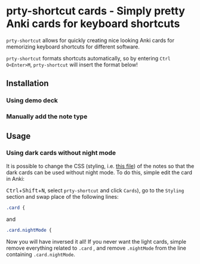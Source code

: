 # prty-shortcut cards - Simply pretty Anki cards for keyboard shortcuts

`prty-shortcut` allows for quickly creating nice looking Anki cards for memorizing keyboard
shortcuts for different software.

`prty-shortcut` formats shortcuts automatically, so by entering `Ctrl O<Enter>M`, `prty-shortcut` will insert
the format below!

## Installation

### Using demo deck

### Manually add the note type
## Usage

### Using dark cards without night mode

It is possible to change the CSS (styling, i.e. [this file](/src/style.css)) of the notes so that the dark cards can be
used without night mode. To do this, simple edit the card in Anki:

<kbd>Ctrl</kbd>+<kbd>Shift</kbd>+<kbd>N</kbd>, select `prty-shortcut` and click `Cards`), go to the `Styling` section and swap place of the following lines:

```css
.card {
```

and

```css
.card.nightMode {
```

Now you will have inversed it all! If you never want the light cards, simple remove everything related to
`.card` , and remove `.nightMode` from the line containing `.card.nightMode`.